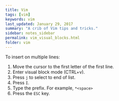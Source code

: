 ```yaml
---
title: Vim 
tags: [vim]
keywords: vim 
last_updated: January 29, 2017
summary: "A crib of Vim tips and tricks."
sidebar: notes_sidebar
permalink: vim_visual_blocks.html
folder: vim 
---
```


To insert on multiple lines:

1. Move the cursor to the first letter of the first line.
2. Enter visual block mode (CTRL+v).
3. Press `j` to select to end of list.
4. Press `I`.
5. Type the prefix. For example, `*<space>`
6. Press the `ESC` key.

